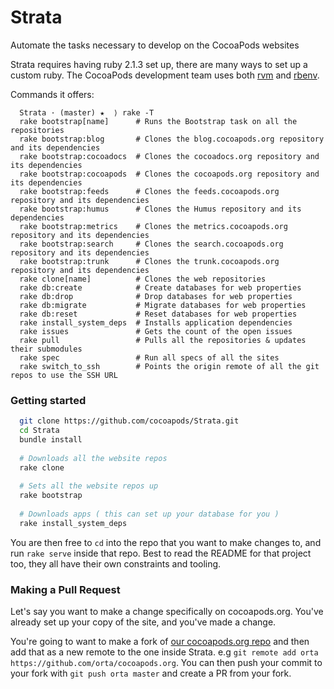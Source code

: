 Strata
======

Automate the tasks necessary to develop on the CocoaPods websites

Strata requires having ruby 2.1.3 set up, there are many ways to set up a custom ruby. The CocoaPods development team uses both [rvm](https://rvm.io) and [rbenv](https://github.com/sstephenson/rbenv).

Commands it offers:

```shell
  Strata · (master) ★  ⟩ rake -T
  rake bootstrap[name]      # Runs the Bootstrap task on all the repositories
  rake bootstrap:blog       # Clones the blog.cocoapods.org repository and its dependencies
  rake bootstrap:cocoadocs  # Clones the cocoadocs.org repository and its dependencies
  rake bootstrap:cocoapods  # Clones the cocoapods.org repository and its dependencies
  rake bootstrap:feeds      # Clones the feeds.cocoapods.org repository and its dependencies
  rake bootstrap:humus      # Clones the Humus repository and its dependencies
  rake bootstrap:metrics    # Clones the metrics.cocoapods.org repository and its dependencies
  rake bootstrap:search     # Clones the search.cocoapods.org repository and its dependencies
  rake bootstrap:trunk      # Clones the trunk.cocoapods.org repository and its dependencies 
  rake clone[name]          # Clones the web repositories
  rake db:create            # Create databases for web properties
  rake db:drop              # Drop databases for web properties
  rake db:migrate           # Migrate databases for web properties
  rake db:reset             # Reset databases for web properties
  rake install_system_deps  # Installs application dependencies
  rake issues               # Gets the count of the open issues
  rake pull                 # Pulls all the repositories & updates their submodules
  rake spec                 # Run all specs of all the sites
  rake switch_to_ssh        # Points the origin remote of all the git repos to use the SSH URL
```

### Getting started
```sh
  git clone https://github.com/cocoapods/Strata.git
  cd Strata
  bundle install
  
  # Downloads all the website repos
  rake clone
  
  # Sets all the website repos up
  rake bootstrap
  
  # Downloads apps ( this can set up your database for you )
  rake install_system_deps
```

You are then free to `cd` into the repo that you want to make changes to, and run `rake serve` inside that repo. Best to read the README for that project too, they all have their own constraints and tooling.

### Making a Pull Request

Let's say you want to make a change specifically on cocoapods.org. You've already set up your copy of the site, and you've made a change. 

You're going to want to make a fork of [our cocoapods.org repo](https://github.com/cocoapods/cocoapods.org/) and then add that as a new remote to the one inside Strata. e.g `git remote add orta https://github.com/orta/cocoapods.org`. You can then push your commit to your fork with `git push orta master` and create a PR from your fork.